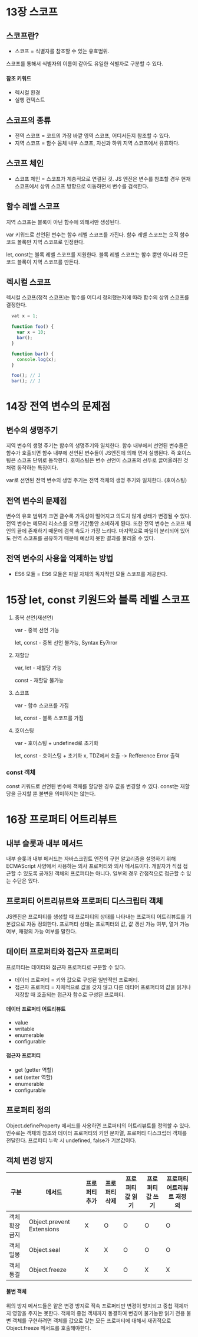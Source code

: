 # 13장 스코프

## 스코프란?

- 스코프 = 식별자를 참조할 수 있는 유효범위.

스코프를 통해서 식별자의 이름이 같아도 유일한 식별자로 구분할 수 있다.

#### 참조 키워드

- 렉시컬 환경
- 실행 컨텍스트

## 스코프의 종류

- 전역 스코프 = 코드의 가장 바깥 영역 스코프, 어디서든지 참조할 수 있다.
- 지역 스코프 = 함수 몸체 내부 스코프, 자신과 하위 지역 스코프에서 유효하다.

## 스코프 체인

- 스코프 체인 = 스코프가 계층적으로 연결된 것. JS 엔진은 변수를 참조할 경우 현재 스코프에서 상위 스코프 방향으로 이동하면서 변수를 검색한다.

## 함수 레벨 스코프

지역 스코프는 블록이 아닌 함수에 의해서만 생성된다.

var 키워드로 선언된 변수는 함수 레벨 스코프를 가진다. 함수 레벨 스코프는 오직 함수 코드 볼록만 지역 스코프로 인정한다.

let, const는 블록 레벨 스코프를 지원한다. 블록 레벨 스코프는 함수 뿐만 아니라 모든 코드 블록이 지역 스코프를 만든다.

## 렉시컬 스코프

렉시컬 스코프(정적 스코프)는 함수를 어디서 정의했는지에 따라 함수의 상위 스코프를 결정한다.

```javascript
  vat x = 1;

  function foo() {
    var x = 10;
    bar();
  }

  function bar() {
    console.log(x);
  }

  foo(); // 1
  bar(); // 1
```

# 14장 전역 변수의 문제점

## 변수의 생명주기

지역 변수의 생명 주기는 함수의 생명주기와 일치한다.
함수 내부에서 선언된 변수들은 함수가 호출되면 함수 내부에 선언된 변수들이 JS엔진에 의해 먼저 실행된다.
즉 호이스팅은 스코프 단위로 동작한다. 호이스팅은 변수 선언이 스코프의 선두로 끌어올려진 것 처럼 동작하는 특징이다.

var로 선언된 전역 변수의 생명 주기는 전역 객체의 생명 주기와 일치한다. (호이스팅)

## 전역 변수의 문제점

변수의 유효 범위가 크면 클수록 가독성이 떨어지고 의도치 않게 상태가 변경될 수 있다.
전역 변수는 메모리 리소스를 오랜 기간동안 소비하게 된다.
또한 전역 변수는 스코프 체인의 끝에 존재하기 때문에 검색 속도가 가장 느리다.
마지막으로 파일이 분리되어 있어도 전역 스코프를 공유하기 때문에 예상치 못한 결과를 불러올 수 있다.

## 전역 변수의 사용을 억제하는 방법

- ES6 모듈 = ES6 모듈은 파일 자체의 독자적인 모듈 스코프를 제공한다.

# 15장 let, const 키원드와 블록 레벨 스코프

1. 중복 선언(재선언)

   var - 중복 선언 가능

   let, const - 중복 선언 불가능, Syntax Ey7rror

2. 재할당

   var, let - 재할당 가능

   const - 재할당 불가능

3. 스코프

   var - 함수 스코프를 가짐

   let, const - 블록 스코프를 가짐

4. 호이스팅

   var - 호이스팅 + undefined로 초기화

   let, const - 호이스팅 + 초기화 x, TDZ에서 호출 -> Refference Error 출력

### const 객체

const 키워드로 선언된 변수에 객체를 할당한 경우 값을 변경할 수 있다. const는 재할당을 금지할 뿐 불변을 의미하지는 않는다.

# 16장 프로퍼티 어트리뷰트

## 내부 슬롯과 내부 메서드

내부 슬롯과 내부 메서드는 자바스크립트 엔진의 구현 알고리즘을 설명하기 위해 ECMAScript 사양에서 사용하는 의사 프로퍼티와 의사 메서드이다.
개발자가 직접 접근할 수 있도록 공개된 객체의 프로퍼티는 아니다. 일부의 경우 간접적으로 접근할 수 있는 수단은 있다.

## 프로퍼티 어트리뷰트와 프로퍼티 디스크립터 객체

JS엔진은 프로퍼티를 생성할 때 프로퍼티의 상태를 나타내는 프로퍼티 어트리뷰트를 기본값으로 자동 정의한다.
프로퍼티 상태는 프로피터의 값, 값 갱신 가능 여부, 열거 가능 여부, 재정의 가능 여부를 말한다.

## 데이터 프로퍼티와 접근자 프로퍼티

프로퍼티는 데이터와 접근자 프로퍼티로 구분할 수 있다.

- 데이터 프로퍼티 = 키와 값으로 구성된 일반적인 프로퍼티.
- 접근자 프로퍼티 = 자체적으로 값을 갖지 않고 다른 데티어 프로퍼티의 값을 읽거나 저장할 때 호출되는 접근자 함수로 구성된 프로퍼티.

#### 데이터 프로퍼티 어트리뷰트

- value
- writable
- enumerable
- configurable

#### 접근자 프로퍼티

- get (getter 역할)
- set (setter 역할)
- enumerable
- configurable

## 프로퍼티 정의

Object.defineProperty 메서드를 사용하면 프로퍼티의 어트리뷰트를 정의할 수 있다. 인수로는 객체의 참조와 데이터 프로퍼티의 키인 문자열, 프로퍼티 디스크립터 객체를 전달한다.
프로퍼티 누락 시 undefined, false가 기본값이다.

## 객체 변경 방지

| 구분           | 메서드                    | 프로퍼티 추가 | 프로퍼티 삭제 | 프로퍼티 값 읽기 | 프로퍼티 값 쓰기 | 프로퍼티 어트리뷰트 재정의 |
| -------------- | ------------------------- | ------------- | ------------- | ---------------- | ---------------- | -------------------------- |
| 객체 확장 금지 | Object.prevent Extensions | X             | O             | O                | O                | O                          |
| 객체 밀봉      | Object.seal               | X             | X             | O                | O                | O                          |
| 객체 동결      | Object.freeze             | X             | X             | O                | X                | X                          |

#### 불변 객체

위의 방지 메서드들은 얕은 변경 방지로 직속 프로퍼티만 변경이 방지되고 중첩 객체까지 영향을 주지는 못한다.
객체의 중첩 객체까지 동결하여 변경이 불가능한 읽기 전용 불변 객체를 구현하려면 객체를 값으로 갖는 모든 프로퍼티에 대해서 재귀적으로 Object.freeze 메서드를 호출해야한다.

